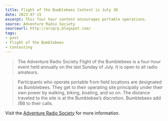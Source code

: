 ```yaml
---
title: Flight of the Bumblebees Contest is July 30
date: 2023-07-15
excerpt: This four hour contest encourages portable operations.
source: Adventure Radio Society
sourceurl: http://arsqrp.blogspot.com/
tags:
- post
- Flight of the Bumblebees
- Contesting
---
```

> The Adventure Radio Society Flight of the Bumblebees is a four-hour event held annually on the last Sunday of July. It is open to all radio amateurs.

> Participants who operate portable from field locations are designated as Bumblebees. They get to their operating site principally under their own power by walking, biking, boating, and so on. The distance traveled to the site is at the Bumblebee’s discretion. Bumblebees add /BB to their calls.

Visit the [Adventure Radio Society](http://arsqrp.blogspot.com/) for more information.
